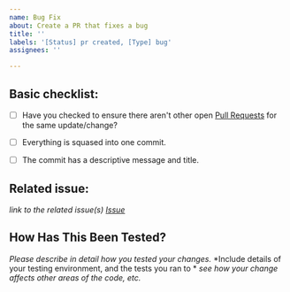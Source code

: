 ```yaml
---
name: Bug Fix
about: Create a PR that fixes a bug
title: ''
labels: '[Status] pr created, [Type] bug'
assignees: ''

---
```


## Basic checklist:
* [ ] Have you checked to ensure there aren't other open [Pull Requests](../../../pulls) for the same update/change?
* [ ] Everything is squased into one commit.
* [ ] The commit has a descriptive message and title.


## Related issue:
*link to the related issue(s) [Issue](../../../issues)*


## How Has This Been Tested?
*Please describe in detail how you tested your changes.*
*Include details of your testing environment, and the tests you ran to *
*see how your change affects other areas of the code, etc.*